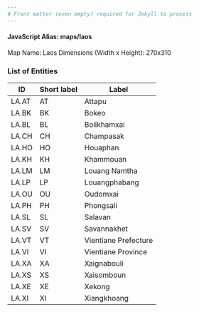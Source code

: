 ```yaml
---
# Front matter (even empty) required for Jekyll to process
---
```


#### JavaScript Alias: maps/laos

Map Name: Laos
Dimensions (Width x Height): 270x310

### List of Entities

ID | Short label | Label
---|---|---|
LA.AT|AT|Attapu
LA.BK|BK|Bokeo
LA.BL|BL|Bolikhamxai
LA.CH|CH|Champasak
LA.HO|HO|Houaphan
LA.KH|KH|Khammouan
LA.LM|LM|Louang Namtha
LA.LP|LP|Louangphabang
LA.OU|OU|Oudomxai
LA.PH|PH|Phongsali
LA.SL|SL|Salavan
LA.SV|SV|Savannakhet
LA.VT|VT|Vientiane Prefecture
LA.VI|VI|Vientiane Province
LA.XA|XA|Xaignabouli
LA.XS|XS|Xaisomboun
LA.XE|XE|Xekong
LA.XI|XI|Xiangkhoang

